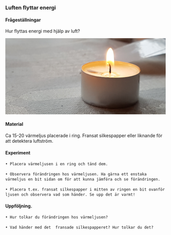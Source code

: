 ### Luften flyttar energi



#### Frågeställningar

Hur flyttas energi med hjälp av luft?

![](figures/ljus.jpg)

#### Material

Ca 15-20 värmeljus placerade i ring.
Fransat silkespapper eller liknande för att detektera luftström.



#### Experiment

    • Placera värmeljusen i en ring och tänd dem.

    • Observera förändringen hos värmeljusen. Ha gärna ett enstaka värmeljus en bit sidan om för att kunna jämföra och se förändringen.

    • Placera t.ex. fransat silkespapper i mitten av ringen en bit ovanför ljusen och observera vad som händer. Se upp det är varmt!


#### Uppföljning.

    • Hur tolkar du förändringen hos värmeljusen?

    • Vad händer med det  fransade silkespapperet? Hur tolkar du det?
